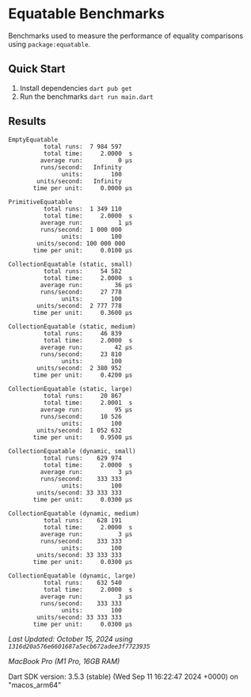 # Equatable Benchmarks

Benchmarks used to measure the performance of equality comparisons using `package:equatable`.

## Quick Start

1. Install dependencies
   `dart pub get`
1. Run the benchmarks
   `dart run main.dart`

## Results

```
EmptyEquatable
          total runs:  7 984 597   
          total time:     2.0000  s
         average run:          0 μs
         runs/second:   Infinity
               units:        100   
        units/second:   Infinity
       time per unit:     0.0000 μs

PrimitiveEquatable
          total runs:  1 349 110   
          total time:     2.0000  s
         average run:          1 μs
         runs/second:  1 000 000   
               units:        100   
        units/second: 100 000 000   
       time per unit:     0.0100 μs

CollectionEquatable (static, small)
          total runs:     54 582   
          total time:     2.0000  s
         average run:         36 μs
         runs/second:     27 778   
               units:        100   
        units/second:  2 777 778   
       time per unit:     0.3600 μs

CollectionEquatable (static, medium)
          total runs:     46 839   
          total time:     2.0000  s
         average run:         42 μs
         runs/second:     23 810   
               units:        100   
        units/second:  2 380 952   
       time per unit:     0.4200 μs

CollectionEquatable (static, large)
          total runs:     20 867   
          total time:     2.0001  s
         average run:         95 μs
         runs/second:     10 526   
               units:        100   
        units/second:  1 052 632   
       time per unit:     0.9500 μs

CollectionEquatable (dynamic, small)
          total runs:    629 974   
          total time:     2.0000  s
         average run:          3 μs
         runs/second:    333 333   
               units:        100   
        units/second: 33 333 333   
       time per unit:     0.0300 μs

CollectionEquatable (dynamic, medium)
          total runs:    628 191   
          total time:     2.0000  s
         average run:          3 μs
         runs/second:    333 333   
               units:        100   
        units/second: 33 333 333   
       time per unit:     0.0300 μs

CollectionEquatable (dynamic, large)
          total runs:    632 540   
          total time:     2.0000  s
         average run:          3 μs
         runs/second:    333 333   
               units:        100   
        units/second: 33 333 333   
       time per unit:     0.0300 μs
```

_Last Updated: October 15, 2024 using `1316d20a576e6601687a5ecb672adee3f7723935`_

_MacBook Pro (M1 Pro, 16GB RAM)_

Dart SDK version: 3.5.3 (stable) (Wed Sep 11 16:22:47 2024 +0000) on "macos_arm64"
